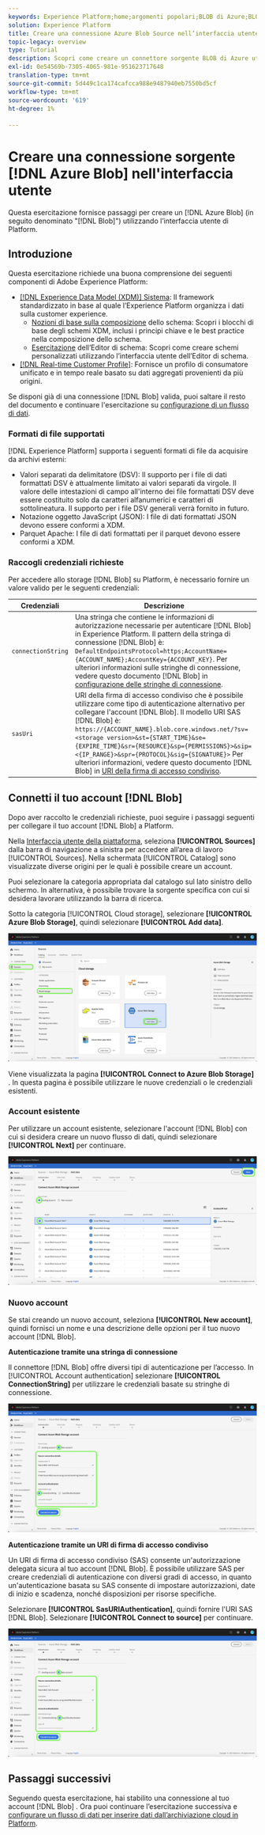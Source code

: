 ```yaml
---
keywords: Experience Platform;home;argomenti popolari;BLOB di Azure;BLOB di azzurro;Connettore BLOB di Azure
solution: Experience Platform
title: Creare una connessione Azure Blob Source nell’interfaccia utente
topic-legacy: overview
type: Tutorial
description: Scopri come creare un connettore sorgente BLOB di Azure utilizzando l’interfaccia utente di Platform.
exl-id: 0e54569b-7305-4065-981e-951623717648
translation-type: tm+mt
source-git-commit: 5d449c1ca174cafcca988e9487940eb7550bd5cf
workflow-type: tm+mt
source-wordcount: '619'
ht-degree: 1%

---
```


# Creare una connessione sorgente [!DNL Azure Blob] nell&#39;interfaccia utente

Questa esercitazione fornisce passaggi per creare un [!DNL Azure Blob] (in seguito denominato &quot;[!DNL Blob]&quot;) utilizzando l’interfaccia utente di Platform.

## Introduzione

Questa esercitazione richiede una buona comprensione dei seguenti componenti di Adobe Experience Platform:

- [[!DNL Experience Data Model (XDM)] Sistema](../../../../../xdm/home.md): Il framework standardizzato in base al quale l’Experience Platform organizza i dati sulla customer experience.
   - [Nozioni di base sulla composizione](../../../../../xdm/schema/composition.md) dello schema: Scopri i blocchi di base degli schemi XDM, inclusi i principi chiave e le best practice nella composizione dello schema.
   - [Esercitazione](../../../../../xdm/tutorials/create-schema-ui.md) dell’Editor di schema: Scopri come creare schemi personalizzati utilizzando l’interfaccia utente dell’Editor di schema.
- [[!DNL Real-time Customer Profile]](../../../../../profile/home.md): Fornisce un profilo di consumatore unificato e in tempo reale basato su dati aggregati provenienti da più origini.

Se disponi già di una connessione [!DNL Blob] valida, puoi saltare il resto del documento e continuare l&#39;esercitazione su [configurazione di un flusso di dati](../../dataflow/batch/cloud-storage.md).

### Formati di file supportati

[!DNL Experience Platform] supporta i seguenti formati di file da acquisire da archivi esterni:

- Valori separati da delimitatore (DSV): Il supporto per i file di dati formattati DSV è attualmente limitato ai valori separati da virgole. Il valore delle intestazioni di campo all&#39;interno dei file formattati DSV deve essere costituito solo da caratteri alfanumerici e caratteri di sottolineatura. Il supporto per i file DSV generali verrà fornito in futuro.
- Notazione oggetto JavaScript (JSON): I file di dati formattati JSON devono essere conformi a XDM.
- Parquet Apache: I file di dati formattati per il parquet devono essere conformi a XDM.

### Raccogli credenziali richieste

Per accedere allo storage [!DNL Blob] su Platform, è necessario fornire un valore valido per le seguenti credenziali:

| Credenziali | Descrizione |
| ---------- | ----------- |
| `connectionString` | Una stringa che contiene le informazioni di autorizzazione necessarie per autenticare [!DNL Blob] in Experience Platform. Il pattern della stringa di connessione [!DNL Blob] è: `DefaultEndpointsProtocol=https;AccountName={ACCOUNT_NAME};AccountKey={ACCOUNT_KEY}`. Per ulteriori informazioni sulle stringhe di connessione, vedere questo documento [!DNL Blob] in [configurazione delle stringhe di connessione](https://docs.microsoft.com/en-us/azure/storage/common/storage-configure-connection-string). |
| `sasUri` | URI della firma di accesso condiviso che è possibile utilizzare come tipo di autenticazione alternativo per collegare l&#39;account [!DNL Blob]. Il modello URI SAS [!DNL Blob] è: `https://{ACCOUNT_NAME}.blob.core.windows.net/?sv=<storage version>&st={START_TIME}&se={EXPIRE_TIME}&sr={RESOURCE}&sp={PERMISSIONS}>&sip=<{IP_RANGE}>&spr={PROTOCOL}&sig={SIGNATURE}>` Per ulteriori informazioni, vedere questo documento [!DNL Blob] in [URI della firma di accesso condiviso](https://docs.microsoft.com/en-us/azure/data-factory/connector-azure-blob-storage#shared-access-signature-authentication). |

## Connetti il tuo account [!DNL Blob]

Dopo aver raccolto le credenziali richieste, puoi seguire i passaggi seguenti per collegare il tuo account [!DNL Blob] a Platform.

Nella [Interfaccia utente della piattaforma](https://platform.adobe.com), seleziona **[!UICONTROL Sources]** dalla barra di navigazione a sinistra per accedere all’area di lavoro [!UICONTROL Sources]. Nella schermata [!UICONTROL Catalog] sono visualizzate diverse origini per le quali è possibile creare un account.

Puoi selezionare la categoria appropriata dal catalogo sul lato sinistro dello schermo. In alternativa, è possibile trovare la sorgente specifica con cui si desidera lavorare utilizzando la barra di ricerca.

Sotto la categoria [!UICONTROL Cloud storage], selezionare **[!UICONTROL Azure Blob Storage]**, quindi selezionare **[!UICONTROL Add data]**.

![catalogo](../../../../images/tutorials/create/blob/catalog.png)

Viene visualizzata la pagina **[!UICONTROL Connect to Azure Blob Storage]** . In questa pagina è possibile utilizzare le nuove credenziali o le credenziali esistenti.

### Account esistente

Per utilizzare un account esistente, selezionare l&#39;account [!DNL Blob] con cui si desidera creare un nuovo flusso di dati, quindi selezionare **[!UICONTROL Next]** per continuare.

![esistente](../../../../images/tutorials/create/blob/existing.png)

### Nuovo account

Se stai creando un nuovo account, seleziona **[!UICONTROL New account]**, quindi fornisci un nome e una descrizione delle opzioni per il tuo nuovo account [!DNL Blob].

**Autenticazione tramite una stringa di connessione**

Il connettore [!DNL Blob] offre diversi tipi di autenticazione per l’accesso. In [!UICONTROL Account authentication] selezionare **[!UICONTROL ConnectionString]** per utilizzare le credenziali basate su stringhe di connessione.

![stringa di connessione](../../../../images/tutorials/create/blob/connectionstring.png)

**Autenticazione tramite un URI di firma di accesso condiviso**

Un URI di firma di accesso condiviso (SAS) consente un&#39;autorizzazione delegata sicura al tuo account [!DNL Blob]. È possibile utilizzare SAS per creare credenziali di autenticazione con diversi gradi di accesso, in quanto un&#39;autenticazione basata su SAS consente di impostare autorizzazioni, date di inizio e scadenza, nonché disposizioni per risorse specifiche.

Selezionare **[!UICONTROL SasURIAuthentication]**, quindi fornire l&#39;URI SAS [!DNL Blob]. Selezionare **[!UICONTROL Connect to source]** per continuare.

![sas-uri](../../../../images/tutorials/create/blob/sas-uri.png)

## Passaggi successivi

Seguendo questa esercitazione, hai stabilito una connessione al tuo account [!DNL Blob] . Ora puoi continuare l’esercitazione successiva e [configurare un flusso di dati per inserire dati dall’archiviazione cloud in Platform](../../dataflow/batch/cloud-storage.md).
